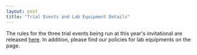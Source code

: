 ```yaml
---
layout: post
title: "Trial Events and Lab Equipment Details"
---
```


The rules for the three trial events being run at this year's invitational are released [here](event-info). In addition, please find our policies for lab equipments on the page.
